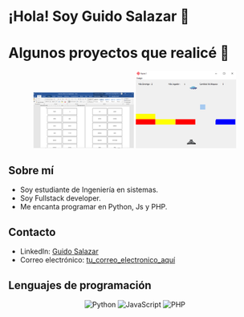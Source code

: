 # ¡Hola! Soy Guido Salazar 👋


# Algunos proyectos que realicé 👋

<div align="center">
  <img src="https://github.com/GuidoSV7/GuidoSV7/blob/main/Proyecto%201.PNG" alt="Foto 1" width="200" />
  <img src="https://github.com/GuidoSV7/GuidoSV7/blob/main/Proyecto%202.png" alt="Foto 2" width="200" />

</div>

## Sobre mí
- Soy estudiante de Ingeniería en sistemas.
- Soy Fullstack developer.
- Me encanta programar en Python, Js y PHP.

## Contacto
- LinkedIn: [Guido Salazar](https://www.linkedin.com/in/guido-salazar/)
- Correo electrónico: [tu_correo_electronico_aquí](mailto:tu_correo_electronico_aquí)

## Lenguajes de programación
<p align="center">
  <img src="https://img.icons8.com/color/48/000000/python.png" alt="Python" width="40" height="40"/>
  <img src="https://img.icons8.com/color/48/000000/javascript.png" alt="JavaScript" width="40" height="40"/>
  <img src="https://img.icons8.com/officel/40/000000/php-logo.png" alt="PHP" width="40" height="40"/>
</p>
